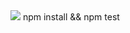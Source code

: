 <img src="https://travis-ci.org/mrholeechit/roman-converter.svg?branch=master"/>
npm install && npm test
